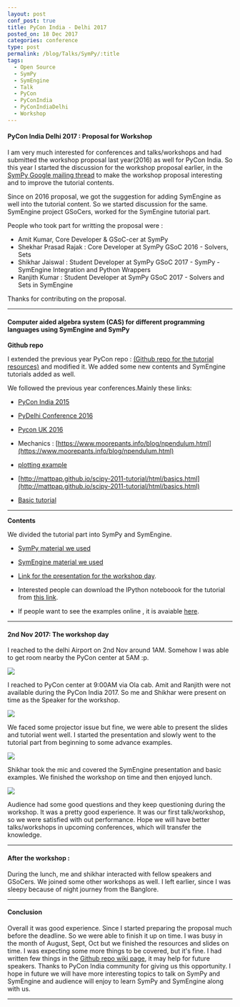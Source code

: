 ```yaml
---
layout: post
conf_post: true
title: PyCon India - Delhi 2017
posted_on: 18 Dec 2017
categories: conference
type: post
permalink: /blog/Talks/SymPy/:title
tags:
  - Open Source
  - SymPy
  - SymEngine
  - Talk
  - PyCon
  - PyConIndia
  - PyConIndiaDelhi
  - Workshop
---
```



#### PyCon India Delhi 2017 : Proposal for Workshop

I am very much interested for conferences and talks/workshops and had submitted the workshop
proposal last year(2016) as well for PyCon India. So this year
I started the discussion for the workshop proposal earlier, in the
<a href="https://groups.google.com/forum/#!searchin/sympy/pycon$20india%7Csort:date/sympy/s6IOYvHnHxU/xiiY0vdlAQAJ" target="_blank">SymPy Google mailing thread</a>
to make the workshop proposal
interesting and to improve the tutorial contents.

Since on 2016 proposal, we got the suggestion for adding SymEngine as well into the tutorial content.
So we started discussion for the same. SymEngine project GSoCers, worked for the SymEngine tutorial part.

People who took part for writting the proposal were :

* Amit Kumar, Core Developer & GSoC-cer at SymPy
* Shekhar Prasad Rajak : Core Developer at SymPy GSoC 2016 - Solvers, Sets
* Shikhar Jaiswal : Student Developer at SymPy GSoC 2017 - SymPy - SymEngine Integration and Python Wrappers
* Ranjith Kumar : Student Developer at SymPy GSoC 2017 - Solvers and Sets in SymEngine

Thanks for contributing on the proposal.

-------------------------------------------------

#### Computer aided algebra system (CAS) for different programming languages using SymEngine and SymPy

**Github repo**

I extended the previous year PyCon repo : <a href="https://github.com/Shekharrajak/PyCon-SymPy-SymEngine" target="_blank">(Github repo for the tutorial resources)</a>  and modified it. We added some new contents and SymEngine tutorials added as well.

We followed the previous year conferences.Mainly these links:

- [PyCon India 2015](https://in.pycon.org/cfp/pycon-india-2015/proposals/symbolic-computation-with-python-sympy~bqYrb/)

- [PyDelhi Conference 2016](https://cfp.pydelhi.org/pydelhi-conference-2016/proposals/symbolic-computation-with-python-using-sympy/)

- [Pycon UK 2016](https://www.youtube.com/watch?v=f4cXX0wa9VM&t=599s)

- Mechanics : [https://www.moorepants.info/blog/npendulum.html](https://www.moorepants.info/blog/npendulum.html)

- [plotting example](https://www.youtube.com/watch?v=EG9uOGPBkvQ)

- [http://mattpap.github.io/scipy-2011-tutorial/html/basics.html](http://mattpap.github.io/scipy-2011-tutorial/html/basics.html)

- [Basic tutorial](https://github.com/sympy/sympy/wiki/Tutorial)


-----------------------------------------------

**Contents**

We divided the tutorial part into SymPy and SymEngine.

* [SymPy material we used](https://github.com/Shekharrajak/PyCon-SymPy-SymEngine/tree/master/SymPy_material)

* [SymEngine material we used](https://github.com/Shekharrajak/PyCon-SymPy-SymEngine/tree/master/SymEngine_material)

* [Link for the presentation for the workshop day](https://shekharrajak.github.io/PyCon-SymPy-SymEngine/slides-pyconindia2017).

* Interested people can download the IPython noteboook for the tutorial from [this link](https://github.com/Shekharrajak/PyConIndiaSymPyTutorial/archive/master.zip).

* If people want to see the examples online , it is avaiable [here](http://nbviewer.jupyter.org/github/Shekharrajak/PyCon-SymPy-SymEngine/tree/master/SymPy_material/tutorial_exercises/).

-------------------------------------------------

#### 2nd Nov 2017: The workshop day

I reached to the delhi Airport on 2nd Nov around 1AM. Somehow I was able to get room nearby the PyCon center at 5AM :p.

<div class="post_pic"> <img src="{{ site.baseurl }}/images/pyconIndiaDelhi/cloud2.jpg"/>  </div>

I reached to PyCon center at 9:00AM via Ola cab. Amit and Ranjith were not available during the PyCon India 2017.
So me and Shikhar were present on time as the Speaker for the workshop.

<div class="post_pic"> <img src="{{ site.baseurl }}/images/pyconIndiaDelhi/speaker.jpg"/>  </div>

We faced some projector issue but fine, we were able to present the slides and tutorial went well. I started the
presentation and slowly went to the tutorial part from beginning to some advance examples.

<div class="post_pic"> <img src="{{ site.baseurl }}/images/pyconIndiaDelhi/stage.jpg"/>  </div>

Shikhar took the mic and covered the SymEngine presentation and basic examples. We finished the workshop on time
and then enjoyed lunch.

<div class="post_pic"> <img src="{{ site.baseurl }}/images/pyconIndiaDelhi/stage2.jpg"/>  </div>

Audience had some good questions and they keep questioning during the workshop. It was a pretty good
experience. It was our first talk/workshop, so we were satisfied with out performance. Hope we will have
better talks/workshops in upcoming conferences, which will transfer the knowledge.

-------------------------------------------------

#### After the workshop :

During the lunch, me and shikhar interacted with fellow speakers and GSoCers. We joined some other
workshops as well. I left earlier, since I was sleepy because of night journey from the Banglore.

-------------------------------------------------

#### Conclusion

Overall it was good experience. Since I started preparing the proposal much before the deadline. So we were
able to finish it up on time. I was busy in the month of August, Sept, Oct but we finished the resources and slides on time.
I was expecting some more things to be covered, but it's fine. I had written few things in the <a href="https://github.com/Shekharrajak/PyCon-SymPy-SymEngine/wiki" target="_blank">Github repo wiki page</a>, it may help for future speakers.
Thanks to PyCon India community for giving us this opportunity.
I hope in future we will have more interesting topics to talk on SymPy and SymEngine and audience
will enjoy to learn SymPy and SymEngine along with us.


-------------------------------------------------
